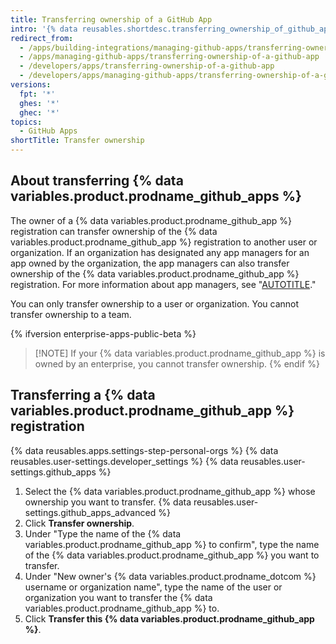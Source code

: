 ```yaml
---
title: Transferring ownership of a GitHub App
intro: '{% data reusables.shortdesc.transferring_ownership_of_github_apps %}'
redirect_from:
  - /apps/building-integrations/managing-github-apps/transferring-ownership-of-a-github-app
  - /apps/managing-github-apps/transferring-ownership-of-a-github-app
  - /developers/apps/transferring-ownership-of-a-github-app
  - /developers/apps/managing-github-apps/transferring-ownership-of-a-github-app
versions:
  fpt: '*'
  ghes: '*'
  ghec: '*'
topics:
  - GitHub Apps
shortTitle: Transfer ownership
---
```


## About transferring {% data variables.product.prodname_github_apps %}

The owner of a {% data variables.product.prodname_github_app %} registration can transfer ownership of the {% data variables.product.prodname_github_app %} registration to another user or organization. If an organization has designated any app managers for an app owned by the organization, the app managers can also transfer ownership of the {% data variables.product.prodname_github_app %} registration. For more information about app managers, see "[AUTOTITLE](/organizations/managing-programmatic-access-to-your-organization/adding-and-removing-github-app-managers-in-your-organization)."

You can only transfer ownership to a user or organization. You cannot transfer ownership to a team.

{% ifversion enterprise-apps-public-beta %}
>[!NOTE] If your {% data variables.product.prodname_github_app %} is owned by an enterprise, you cannot transfer ownership.
{% endif %}

## Transferring a {% data variables.product.prodname_github_app %} registration

{% data reusables.apps.settings-step-personal-orgs %}
{% data reusables.user-settings.developer_settings %}
{% data reusables.user-settings.github_apps %}
1. Select the {% data variables.product.prodname_github_app %} whose ownership you want to transfer.
{% data reusables.user-settings.github_apps_advanced %}
1. Click **Transfer ownership**.
1. Under "Type the name of the {% data variables.product.prodname_github_app %} to confirm", type the name of the {% data variables.product.prodname_github_app %} you want to transfer.
1. Under "New owner's {% data variables.product.prodname_dotcom %} username or organization name", type the name of the user or organization you want to transfer the {% data variables.product.prodname_github_app %} to.
1. Click **Transfer this {% data variables.product.prodname_github_app %}**.
